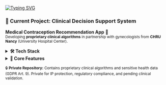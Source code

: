 [![Typing SVG](https://readme-typing-svg.herokuapp.com?font=Ubuntu&size=25&duration=2000&pause=1000&color=EE7A19&width=700&lines=%F0%9F%91%BE+Full+Stack+TypeScript+Developer+%7C+Digital+Law+Lawyer;%F0%9F%94%92+GDPR+Compliance+%E2%80%A2+Security;%F0%9F%8E%A8+Visual+Arts+%26+Animations+(GSAP%2C+interactions))](https://git.io/typing-svg)

  <h3>🚀 Current Project: Clinical Decision Support System</h3>

  <p><strong>Medical Contraception Recommendation App</strong> 💊<br>
  <small>Developing <strong>proprietary clinical algorithms</strong> in partnership with
  gynecologists from <strong>CHRU Nancy</strong> (University Hospital Center).</small></p>

  <details>
  <summary><strong>🛠️ Tech Stack</strong></summary>
  <p><code>TypeScript</code> • <code>Next.js</code> • <code>React</code> • <code>Prisma
  ORM</code> • <code>Zustand</code> • <code>Zod Validation</code></p>
  </details>

  <details>
  <summary><strong>🧠 Core Features</strong></summary>
  <ul>
  <li><strong>Risk assessment algorithm</strong> for contraceptive recommendations</li>
  <li><strong>Medical history analysis</strong> with contraindication detection</li>
  <li><strong>GDPR-compliant</strong> sensitive health data processing</li>
  <li><strong>Clinical-grade</strong> interface for healthcare professionals</li>
  </ul>
  </details>

  <sub>🔒 <strong>Private Repository:</strong> Contains proprietary clinical algorithms and
  sensitive health data (GDPR Art. 9). Private for IP protection, regulatory compliance, and
  pending clinical validation.</sub>
